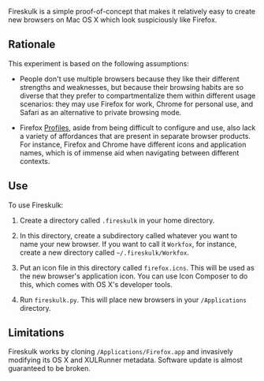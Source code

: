 Fireskulk is a simple proof-of-concept that makes it relatively easy to create new browsers on Mac OS X which look suspiciously like Firefox.

## Rationale ##

This experiment is based on the following assumptions:

* People don't use multiple browsers because they like their different strengths and weaknesses, but because their browsing habits are so diverse that they prefer to compartmentalize them within different usage scenarios: they may use Firefox for work, Chrome for personal use, and Safari as an alternative to private browsing mode.

* Firefox [Profiles][], aside from being difficult to configure and use, also lack a variety of affordances that are present in separate browser products. For instance, Firefox and Chrome have different icons and application names, which is of immense aid when navigating between different contexts.

## Use ##

To use Fireskulk:

  1. Create a directory called `.fireskulk` in your home directory.

  2. In this directory, create a subdirectory called whatever you want to name your new browser. If you want to call it `Workfox`, for instance, create a new directory called `~/.fireskulk/Workfox`.

  3. Put an icon file in this directory called `firefox.icns`. This will be used as the new browser's application icon. You can use Icon Composer to do this, which comes with OS X's developer tools.

  4. Run `fireskulk.py`. This will place new browsers in your `/Applications` directory.

## Limitations ##

Fireskulk works by cloning `/Applications/Firefox.app` and invasively modifying its OS X and XULRunner metadata. Software update is almost guaranteed to be broken.

  [Profiles]: http://support.mozilla.com/en-US/kb/managing+profiles
